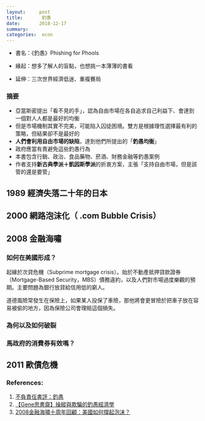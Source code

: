 ```yaml
---
layout:     post
title:       釣愚
date:       2018-12-17
summary:    
categories:  econ
---
```


* 書名：《釣愚》Phishing for Phools
* 緣起：想多了解人的盲點，也想挑一本薄薄的書看

* 延伸：三次世界經濟低迷、重複賽局



### 摘要

* 亞當斯密提出「看不見的手」，認為自由市場在各自追求自己利益下、會達到一個對人人都是最好的均衡
* 但是市場機制其實不完美，可能陷入囚徒困境。雙方是根據理性選擇最有利的策略，但結果卻不是最好的
* **人們會利用自由市場的缺陷**，達到他們所提出的「**釣愚均衡**」
* 政府應當有責避免這些釣愚行為
* 本書包含行銷、政治、食品藥物、菸酒、財務金融等釣愚案例
* 作者支持**新古典學派＋凱因斯學派**的折衷方案，主張「支持自由市場，但是該管的還是要管」



## 1989 經濟失落二十年的日本

## 2000 網路泡沫化（ .com Bubble Crisis）

## 2008 金融海嘯

### 如何在美國形成？

起緣於次貸危機（Subprime mortgage crisis）。始於不動產抵押貸款證券（Mortgage-Based Security，MBS）債務違約，以及人們對市場過度樂觀的預期。主要問題為銀行放貸給信用低的窮人。

道德風險常發生在保險上，如果某人投保了車險，那他將會更冒險於把車子放在容易被偷的地方，因為保險公司會理賠這個損失。

### 為何以及如何破裂

### 馬政府的消費券有效嗎？


## 2011 歐債危機






### References:

1. [不負責任書評：釣愚](http://davidhnotes.com/phishing-for-phools/)
2. [【Gene思書齋】操縱與欺騙的釣愚經濟學](https://pansci.asia/archives/120221)
3. [2008金融海嘯十周年回顧：美國如何撐起泡沫？](https://www.thenewslens.com/article/84861)